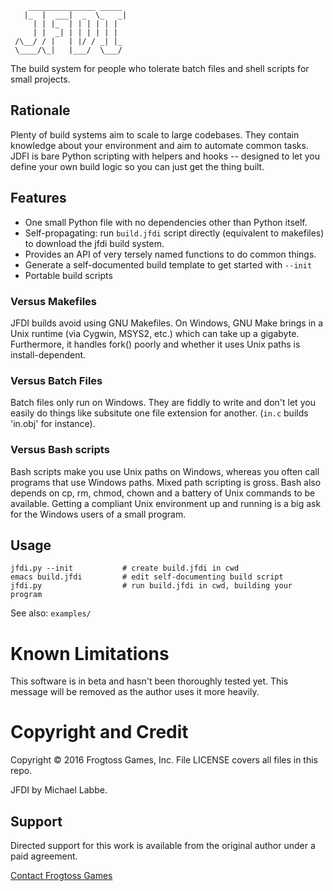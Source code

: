         _______________ _____ 
       |_  |  ___|  _  \_   _|
         | | |_  | | | | | |
         | |  _| | | | | | |
     /\__/ / |   | |/ / _| |_ 
     \____/\_|   |___/  \___/ 


The build system for people who tolerate batch files and shell scripts for small projects.

## Rationale ##

Plenty of build systems aim to scale to large codebases.  They contain knowledge about your environment and aim to automate common tasks.  JDFI is bare Python scripting with helpers and hooks -- designed to let you define your own build logic so you can just get the thing built.

## Features ##

- One small Python file with no dependencies other than Python itself.
- Self-propagating: run `build.jfdi` script directly (equivalent to makefiles) to download the jfdi build system.
- Provides an API of very tersely named functions to do common things.
- Generate a self-documented build template to get started with `--init`
- Portable build scripts 

### Versus Makefiles ###

JFDI builds avoid using GNU Makefiles.  On Windows, GNU Make brings in a Unix runtime (via Cygwin, MSYS2, etc.) which can take up a gigabyte. Furthermore, it handles fork() poorly and whether it uses Unix paths is install-dependent.

### Versus Batch Files ###

Batch files only run on Windows.  They are fiddly to write and don't let you easily do things like subsitute one file extension for another.  (`in.c` builds 'in.obj' for instance).

### Versus Bash scripts ###

Bash scripts make you use Unix paths on Windows, whereas you often call programs that use Windows paths.  Mixed path scripting is gross.  Bash also depends on cp, rm, chmod, chown and a battery of Unix commands to be available.  Getting a compliant Unix environment up and running is a big ask for the Windows users of a small program.

## Usage ##

    jfdi.py --init           # create build.jfdi in cwd
    emacs build.jfdi         # edit self-documenting build script
    jfdi.py                  # run build.jfdi in cwd, building your program

See also: `examples/`

# Known Limitations #

This software is in beta and hasn't been thoroughly tested yet.  This message will be removed as the author uses it more heavily.

# Copyright and Credit #

Copyright &copy; 2016 Frogtoss Games, Inc.  File LICENSE covers all files in this repo.

JFDI by Michael Labbe.

## Support ##

Directed support for this work is available from the original author under a paid agreement.

[Contact Frogtoss Games](http://www.frogtoss.com/pages/contact.html)
